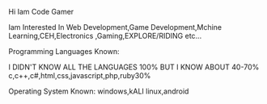 
Hi Iam Code Gamer

Iam Interested In Web Development,Game Development,Mchine Learning,CEH,Electronics ,Gaming,EXPLORE/RIDING etc...

Programming Languages Known:

I DIDN'T KNOW ALL THE LANGUAGES 100% BUT I KNOW ABOUT 40-70%
c,c++,c#,html,css,javascript,php,ruby30%

Operating System Known:
windows,kALI linux,android

<!---
C0DEGamer/C0DEGamer is a ✨ special ✨ repository because its `README.md` (this file) appears on your GitHub profile.
You can click the Preview link to take a look at your changes.
--->
